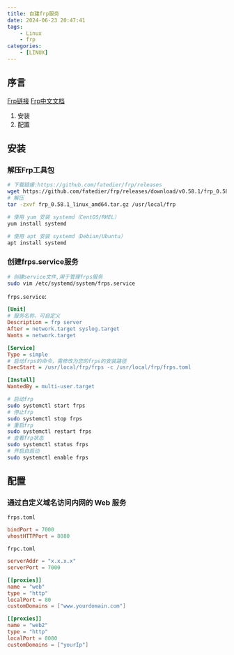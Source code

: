 ```yaml
---
title: 自建frp服务
date: 2024-06-23 20:47:41
tags:
    - Linux
    - frp
categories:
    - [LINUX]
---
```



## 序言
[Frp链接](https://github.com/fatedier/frp)
[Frp中文文档](https://gofrp.org/zh-cn/docs/)
1. 安装
2. 配置
## 安装
### 解压Frp工具包
```bash
# 下载链接:https://github.com/fatedier/frp/releases
wget https://github.com/fatedier/frp/releases/download/v0.58.1/frp_0.58.1_linux_amd64.tar.gz
# 解压
tar -zxvf frp_0.58.1_linux_amd64.tar.gz /usr/local/frp

# 使用 yum 安装 systemd（CentOS/RHEL）
yum install systemd

# 使用 apt 安装 systemd（Debian/Ubuntu）
apt install systemd
```
### 创建frps.service服务
```bash
# 创建service文件,用于管理frps服务
sudo vim /etc/systemd/system/frps.service
```
`frps.service`:
```ini
[Unit]
# 服务名称，可自定义
Description = frp server
After = network.target syslog.target
Wants = network.target

[Service]
Type = simple
# 启动frps的命令，需修改为您的frps的安装路径
ExecStart = /usr/local/frp/frps -c /usr/local/frp/frps.toml

[Install]
WantedBy = multi-user.target
```

```bash
# 启动frp
sudo systemctl start frps
# 停止frp
sudo systemctl stop frps
# 重启frp
sudo systemctl restart frps
# 查看frp状态
sudo systemctl status frps
# 开启自启动
sudo systemctl enable frps
```

## 配置

### 通过自定义域名访问内网的 Web 服务
`frps.toml`
```toml
bindPort = 7000
vhostHTTPPort = 8080
```
`frpc.toml`
```toml
serverAddr = "x.x.x.x"
serverPort = 7000

[[proxies]]
name = "web"
type = "http"
localPort = 80
customDomains = ["www.yourdomain.com"]

[[proxies]]
name = "web2"
type = "http"
localPort = 8080
customDomains = ["yourIp"]
```
